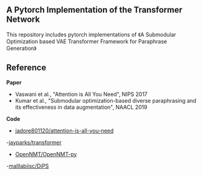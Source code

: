 ## A Pytorch Implementation of the Transformer Network
This repository includes pytorch implementations of 《A Submodular Optimization based VAE Transformer Framework for Paraphrase Generation》

## Reference
**Paper**
- Vaswani et al., "Attention is All You Need", NIPS 2017
- Kumar et al., "Submodular optimization-based diverse paraphrasing and its effectiveness in data augmentation", NAACL 2019 

**Code**
- [jadore801120/attention-is-all-you-need](https://github.com/jadore801120/attention-is-all-you-need-pytorch)

-[jayparks/transformer](https://github.com/jayparks/transformer)

- [OpenNMT/OpenNMT-py](https://github.com/OpenNMT/OpenNMT-py)

-[malllabiisc/DiPS](https://github.com/malllabiisc/DiPS)
